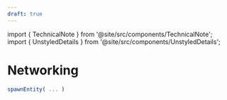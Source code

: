 ```yaml
---
draft: true
---
```


import { TechnicalNote } from '@site/src/components/TechnicalNote';
import { UnstyledDetails } from '@site/src/components/UnstyledDetails';

# Networking
<!--
TODO:
Networking with the `spawnEntity` API
-->

<TechnicalNote title="Solution">
<UnstyledDetails title="Full Solution">

```ts
spawnEntity( ... )
```
</UnstyledDetails>
</TechnicalNote>

